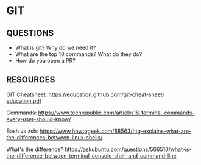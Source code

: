 # GIT

## QUESTIONS

- What is git? Why do we need it?
- What are the top 10 commands? What do they do?
- How do you open a PR?

## RESOURCES

GIT Cheatsheet:
https://education.github.com/git-cheat-sheet-education.pdf

Commands:
https://www.techrepublic.com/article/16-terminal-commands-every-user-should-know/

Bash vs zsh:
https://www.howtogeek.com/68563/htg-explains-what-are-the-differences-between-linux-shells/

What's the difference?
https://askubuntu.com/questions/506510/what-is-the-difference-between-terminal-console-shell-and-command-line
